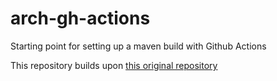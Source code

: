 # arch-gh-actions
Starting point for setting up a maven build with Github Actions  

This repository builds upon [this original repository](https://github.com/MrWalshyType2/QAA-Module3-UnitTest-Exercise-Solutions)
